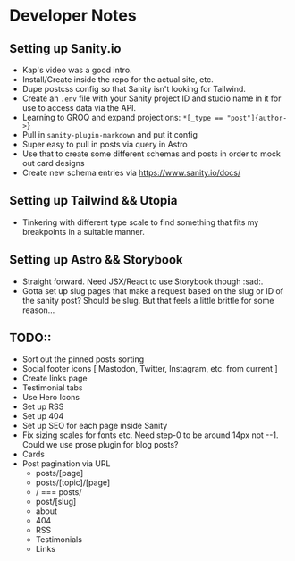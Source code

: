 # Developer Notes

## Setting up Sanity.io
- Kap's video was a good intro.
- Install/Create inside the repo for the actual site, etc.
- Dupe postcss config so that Sanity isn't looking for Tailwind.
- Create an `.env` file with your Sanity project ID and studio name in it for use to access data via the API.
- Learning to GROQ and expand projections: `*[_type == "post"]{author->}`
- Pull in `sanity-plugin-markdown` and put it config
- Super easy to pull in posts via query in Astro
- Use that to create some different schemas and posts in order to mock out card designs
- Create new schema entries via https://www.sanity.io/docs/

## Setting up Tailwind && Utopia
- Tinkering with different type scale to find something that fits my breakpoints in a suitable manner.

## Setting up Astro && Storybook
- Straight forward. Need JSX/React to use Storybook though :sad:.
- Gotta set up slug pages that make a request based on the slug or ID of the sanity post? Should be slug. But that feels a little brittle for some reason...

## TODO::
- Sort out the pinned posts sorting
- Social footer icons [ Mastodon, Twitter, Instagram, etc. from current ]
- Create links page
- Testimonial tabs
- Use Hero Icons
- Set up RSS
- Set up 404
- Set up SEO for each page inside Sanity
- Fix sizing scales for fonts etc. Need step-0 to be around 14px not --1. Could we use prose plugin for blog posts?
- Cards
- Post pagination via URL
  - posts/[page]
  - posts/[topic]/[page]
  - / === posts/
  - post/[slug]
  - about
  - 404
  - RSS
  - Testimonials
  - Links